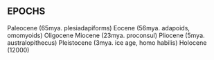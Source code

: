 <!-- SPDX-License-Identifier: zlib-acknowledgement -->
## EPOCHS
Paleocene (65mya. plesiadapiforms)
Eocene (56mya. adapoids, omomyoids)
Oligocene
Miocene (23mya. proconsul)
Pliocene (5mya. australopithecus)
Pleistocene (3mya. ice age, homo habilis)
Holocene (12000)


